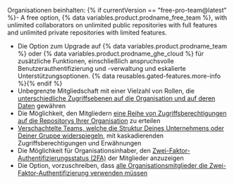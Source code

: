 Organisationen beinhalten:
{% if currentVersion == "free-pro-team@latest" %}- A free option, {% data variables.product.prodname_free_team %}, with unlimited collaborators on unlimited public repositories with full features and unlimited private repositories with limited features.
- Die Option zum Upgrade auf {% data variables.product.prodname_team %} oder {% data variables.product.prodname_ghe_cloud %} für zusätzliche Funktionen, einschließlich anspruchsvolle Benutzerauthentifizierung und -verwaltung und eskalierte Unterstützungsoptionen. {% data reusables.gated-features.more-info %}{% endif %}
- Unbegrenzte Mitgliedschaft mit einer Vielzahl von Rollen, die [unterschiedliche Zugriffsebenen auf die Organisation und auf deren Daten](/articles/permission-levels-for-an-organization) gewähren
- Die Möglichkeit, den Mitgliedern [eine Reihe von Zugriffsberechtigungen auf die Repositorys Ihrer Organisation](/articles/repository-permission-levels-for-an-organization) zu erteilen
- [Verschachtelte Teams, welche die Struktur Deines Unternehmens oder Deiner Gruppe widerspiegeln](/articles/about-teams), mit kaskadierenden Zugriffsberechtigungen und Erwähnungen
- Die Möglichkeit für Organisationsinhaber, den [Zwei-Faktor-Authentifizierungsstatus (2FA)](/articles/about-two-factor-authentication) der Mitglieder anzuzeigen
- Die Option, vorzuschreiben, dass [alle Organisationsmitglieder die Zwei-Faktor-Authentifizierung verwenden müssen](/articles/requiring-two-factor-authentication-in-your-organization)
